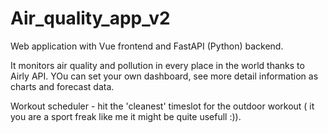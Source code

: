 # Air_quality_app_v2
Web application with Vue frontend and FastAPI (Python) backend.

It monitors air quality and pollution in every place in the world thanks to Airly API.
YOu can set your own dashboard, see more detail information as charts and forecast data.

Workout scheduler - hit the 'cleanest' timeslot for the outdoor workout ( it you are a sport freak like me
it might be quite usefull :)).


